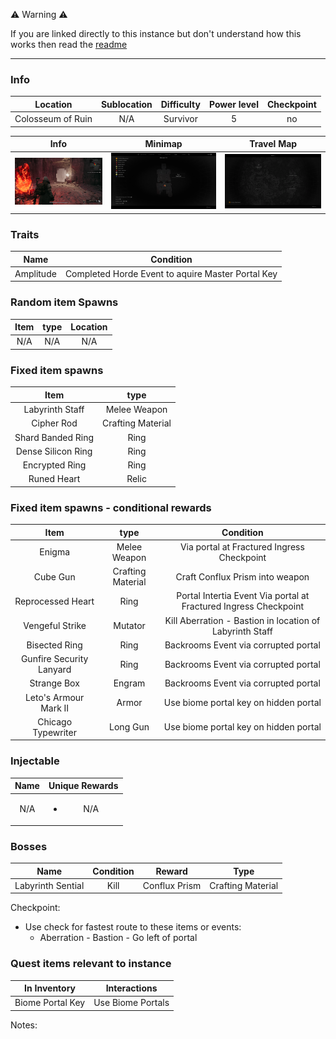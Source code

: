 ⚠️ Warning ⚠️

If you are linked directly to this instance but don't understand how this works then read the [readme](https://github.com/razeedazee/remnant2-instances/blob/main/README.md)

<hr>

### Info

|     Location      | Sublocation | Difficulty | Power level | Checkpoint |
| :---------------: | :---------: | :--------: | :---------: | :--------: |
| Colosseum of Ruin |     N/A     |  Survivor  |      5      |     no     |

|                                                    Info                                                     |                                                       Minimap                                                        |                                                         Travel Map                                                         |
| :---------------------------------------------------------------------------------------------------------: | :------------------------------------------------------------------------------------------------------------------: | :------------------------------------------------------------------------------------------------------------------------: |
| <a href="info/info.png" data-lightbox="info" data-title="info"><img src="info/info.png" alt="mini-map"></a> | <a href="info/mini-map.png" data-lightbox="info" data-title="info"><img src="info/mini-map.png" alt="mini-map" ></a> | <a href="info/travel-map.png" data-lightbox="info" data-title="info"><img src="info/travel-map.png" alt="travel-map" ></a> |

### Traits

|   Name    |                     Condition                     |
| :-------: | :-----------------------------------------------: |
| Amplitude | Completed Horde Event to aquire Master Portal Key |

### Random item Spawns

| Item | type | Location |
| :--: | :--: | :------: |
| N/A  | N/A  |   N/A    |

### Fixed item spawns

|        Item        |       type        |
| :----------------: | :---------------: |
|  Labyrinth Staff   |   Melee Weapon    |
|     Cipher Rod     | Crafting Material |
| Shard Banded Ring  |       Ring        |
| Dense Silicon Ring |       Ring        |
|   Encrypted Ring   |       Ring        |
|    Runed Heart     |       Relic       |

### Fixed item spawns - conditional rewards

|           Item           |       type        |                            Condition                             |
| :----------------------: | :---------------: | :--------------------------------------------------------------: |
|          Enigma          |   Melee Weapon    |            Via portal at Fractured Ingress Checkpoint            |
|         Cube Gun         | Crafting Material |                 Craft Conflux Prism into weapon                  |
|    Reprocessed Heart     |       Ring        | Portal Intertia Event Via portal at Fractured Ingress Checkpoint |
|     Vengeful Strike      |      Mutator      |     Kill Aberration - Bastion in location of Labyrinth Staff     |
|      Bisected Ring       |       Ring        |               Backrooms Event via corrupted portal               |
| Gunfire Security Lanyard |       Ring        |               Backrooms Event via corrupted portal               |
|       Strange Box        |      Engram       |               Backrooms Event via corrupted portal               |
|  Leto's Armour Mark II   |       Armor       |              Use biome portal key on hidden portal               |
|    Chicago Typewriter    |     Long Gun      |              Use biome portal key on hidden portal               |

### Injectable

| Name |    Unique Rewards     |
| :--: | :-------------------: |
| N/A  | <ul><li>N/A</li></ul> |

### Bosses

|       Name        | Condition |    Reward     |       Type        |
| :---------------: | :-------: | :-----------: | :---------------: |
| Labyrinth Sential |   Kill    | Conflux Prism | Crafting Material |

Checkpoint:

- Use check for fastest route to these items or events:
  - Aberration - Bastion - Go left of portal

### Quest items relevant to instance

|   In Inventory   |   Interactions    |
| :--------------: | :---------------: |
| Biome Portal Key | Use Biome Portals |

Notes:

>
